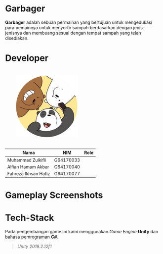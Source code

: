 # **Garbager**

**Garbager** adalah sebuah permainan yang bertujuan untuk mengedukasi para pemainnya untuk menyortir sampah berdasarkan dengan jenis-jenisnya dan membuang sesuai dengan tempat sampah yang telah disediakan.

# **Developer**
<img src="14.png" width="200" style="margin-left:35px;margin-bottom:20px;margin-top:20px"/>

| Nama                 | NIM       | Role |
| -------------------- | --------- | ---- |
| Muhammad Zulkifli    | G64170033 |      |
| Alfian Hamam Akbar   | G64170040 |      |
| Fahreza Ikhsan Hafiz | G64170077 |      |



# **Gameplay Screenshots**



# **Tech-Stack**

Pada pengembangan game ini kami menggunakan *Game Engine* **Unity** dan bahasa pemrograman **C#**.
> *Unity 2019.2.12f1*